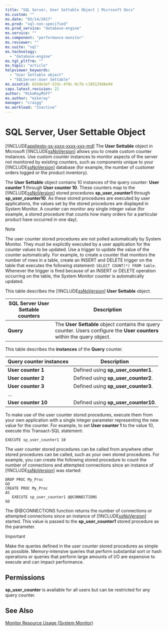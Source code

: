 ```yaml
---
title: "SQL Server, User Settable Object | Microsoft Docs"
ms.custom: ""
ms.date: "03/14/2017"
ms.prod: "sql-non-specified"
ms.prod_service: "database-engine"
ms.service: ""
ms.component: "performance-monitor"
ms.reviewer: ""
ms.suite: "sql"
ms.technology: 
  - "database-engine"
ms.tgt_pltfrm: ""
ms.topic: "article"
helpviewer_keywords: 
  - "User Settable object"
  - "SQLServer:User Settable"
ms.assetid: 633de3ef-533c-4f0c-9c7b-c105129d8e94
caps.latest.revision: 22
author: "MikeRayMSFT"
ms.author: "mikeray"
manager: "craigg"
ms.workload: "Inactive"
---
```

# SQL Server, User Settable Object
[!INCLUDE[appliesto-ss-xxxx-xxxx-xxx-md](../../includes/appliesto-ss-xxxx-xxxx-xxx-md.md)]
  The **User Settable** object in Microsoft [!INCLUDE[ssNoVersion](../../includes/ssnoversion-md.md)] allows you to create custom counter instances. Use custom counter instances to monitor aspects of the server not monitored by existing counters, such as components unique to your [!INCLUDE[ssNoVersion](../../includes/ssnoversion-md.md)] database (for example, the number of customer orders logged or the product inventory).  
  
 The **User Settable** object contains 10 instances of the query counter: **User counter 1** through **User counter 10**. These counters map to the [!INCLUDE[ssNoVersion](../../includes/ssnoversion-md.md)] stored procedures **sp_user_counter1** through **sp_user_counter10**. As these stored procedures are executed by user applications, the values set by the stored procedures are displayed in System Monitor. A counter can monitor any single integer value (for example, a stored procedure that counts how many orders for a particular product have occurred in one day).  
  
> [!NOTE]  
>  The user counter stored procedures are not polled automatically by System Monitor. They must be explicitly executed by a user application for the counter values to be updated. Use a trigger to update the value of the counter automatically. For example, to create a counter that monitors the number of rows in a table, create an INSERT and DELETE trigger on the table that executes the following statement: `SELECT COUNT(*) FROM table`. Whenever the trigger is fired because of an INSERT or DELETE operation occurring on the table, the System Monitor counter is automatically updated.  
  
 This table describes the [!INCLUDE[ssNoVersion](../../includes/ssnoversion-md.md)] **User Settable** object.  
  
|SQL Server User Settable counters|Description|  
|---------------------------------------|-----------------|  
|**Query**|The **User Settable** object contains the query counter. Users configure the **User counters** within the query object.|  
  
 This table describes the **instances** of the **Query** counter.  
  
|Query counter instances|Description|  
|-----------------------------|-----------------|  
|**User counter 1**|Defined using **sp_user_counter1**.|  
|**User counter 2**|Defined using **sp_user_counter2**.|  
|**User counter 3**|Defined using **sp_user_counter3**.|  
|…||  
|**User counter 10**|Defined using **sp_user_counter10**.|  
  
 To make use of the user counter stored procedures, execute them from your own application with a single integer parameter representing the new value for the counter. For example, to set **User counter 1** to the value 10, execute this Transact-SQL statement:  
  
```  
EXECUTE sp_user_counter1 10  
```  
  
 The user counter stored procedures can be called from anywhere other stored procedures can be called, such as your own stored procedures. For example, you can create the following stored procedure to count the number of connections and attempted connections since an instance of [!INCLUDE[ssNoVersion](../../includes/ssnoversion-md.md)] was started:  
  
```  
DROP PROC My_Proc  
GO  
CREATE PROC My_Proc  
AS   
   EXECUTE sp_user_counter1 @@CONNECTIONS  
GO  
```  
  
 The @@CONNECTIONS function returns the number of connections or attempted connections since an instance of [!INCLUDE[ssNoVersion](../../includes/ssnoversion-md.md)] started. This value is passed to the **sp_user_counter1** stored procedure as the parameter.  
  
> [!IMPORTANT]  
>  Make the queries defined in the user counter stored procedures as simple as possible. Memory-intensive queries that perform substantial sort or hash operations or queries that perform large amounts of I/O are expensive to execute and can impact performance.  
  
## Permissions  
 **sp_user_counter** is available for all users but can be restricted for any query counter.  
  
## See Also  
 [Monitor Resource Usage &#40;System Monitor&#41;](../../relational-databases/performance-monitor/monitor-resource-usage-system-monitor.md)  
  
  
